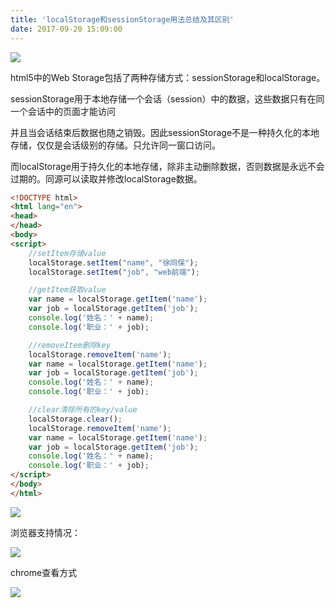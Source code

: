 ```yaml
---
title: 'localStorage和sessionStorage用法总结及其区别'
date: 2017-09-20 15:09:00
---   
```

![](https://img-blog.csdn.net/20170920151905704?watermark/2/text/aHR0cDovL2Jsb2cuY3Nkbi5uZXQveHV0b25nYmFv/font/5a6L5L2T/fontsize/400/fill/I0JBQkFCMA/dissolve/70/gravity/Center)

html5中的Web Storage包括了两种存储方式：sessionStorage和localStorage。
  

sessionStorage用于本地存储一个会话（session）中的数据，这些数据只有在同一个会话中的页面才能访问  

并且当会话结束后数据也随之销毁。因此sessionStorage不是一种持久化的本地存储，仅仅是会话级别的存储。只允许同一窗口访问。  
  

而localStorage用于持久化的本地存储，除非主动删除数据，否则数据是永远不会过期的。同源可以读取并修改localStorage数据。

```html
<!DOCTYPE html>
<html lang="en">
<head>
</head>
<body>
<script>
    //setItem存储value
    localStorage.setItem("name", "徐同保");
    localStorage.setItem("job", "web前端");

    //getItem获取value
    var name = localStorage.getItem('name');
    var job = localStorage.getItem('job');
    console.log('姓名：' + name);
    console.log('职业：' + job);

    //removeItem删除key
    localStorage.removeItem('name');
    var name = localStorage.getItem('name');
    var job = localStorage.getItem('job');
    console.log('姓名：' + name);
    console.log('职业：' + job);

    //clear清除所有的key/value
    localStorage.clear();
    localStorage.removeItem('name');
    var name = localStorage.getItem('name');
    var job = localStorage.getItem('job');
    console.log('姓名：' + name);
    console.log('职业：' + job);
</script>
</body>
</html>
```
  
![](https://img-blog.csdn.net/20170920151036162?watermark/2/text/aHR0cDovL2Jsb2cuY3Nkbi5uZXQveHV0b25nYmFv/font/5a6L5L2T/fontsize/400/fill/I0JBQkFCMA/dissolve/70/gravity/Center)  

浏览器支持情况：

![](https://img-blog.csdn.net/20170920151253829?watermark/2/text/aHR0cDovL2Jsb2cuY3Nkbi5uZXQveHV0b25nYmFv/font/5a6L5L2T/fontsize/400/fill/I0JBQkFCMA/dissolve/70/gravity/Center)

chrome查看方式

![](https://img-blog.csdn.net/20170920151659618?watermark/2/text/aHR0cDovL2Jsb2cuY3Nkbi5uZXQveHV0b25nYmFv/font/5a6L5L2T/fontsize/400/fill/I0JBQkFCMA/dissolve/70/gravity/Center)